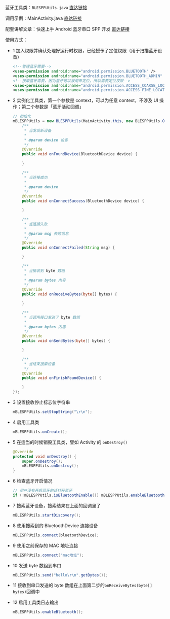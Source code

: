 蓝牙工具类：```BLESPPUtils.java``` [直达链接](https://github.com/gtf35/BLESerial/blob/master/app/src/main/java/top/gtf35/bleserial/BLESPPUtils.java)

调用示例：MainActivity.java  [直达链接](https://github.com/gtf35/BLESerial/blob/master/app/src/main/java/top/gtf35/bleserial/MainActivity.java)

配套讲解文章：快速上手 Android 蓝牙串口 SPP 开发 [直达链接](https://blog.gtf35.top/bluetooth_spp/)

使用方式：

-   1 加入权限并确认处理好运行时权限，已经授予了定位权限（用于扫描蓝牙设备）

    ```xml
    <!--管理蓝牙需要-->
    <uses-permission android:name="android.permission.BLUETOOTH" />
    <uses-permission android:name="android.permission.BLUETOOTH_ADMIN" />
    <!--搜索蓝牙需要，因为蓝牙可以被用来定位，所以需要定位权限-->
    <uses-permission android:name="android.permission.ACCESS_COARSE_LOCATION"/>
    <uses-permission android:name="android.permission.ACCESS_FINE_LOCATION"/>
    ```

-   2 实例化工具类，第一个参数是 context，可以为任意 context，不涉及 UI 操作；第二个参数是「蓝牙活动回调」

    ```java
    // 初始化
    mBLESPPUtils = new BLESPPUtils(MainActivity.this, new BLESPPUtils.OnBluetoothAction() {
        /**
         * 当发现新设备
         *
         * @param device 设备
         */
        @Override
        public void onFoundDevice(BluetoothDevice device) {
            
        }
    
        /**
         * 当连接成功
         *
         * @param device
         */
        @Override
        public void onConnectSuccess(BluetoothDevice device) {
    
        }
    
        /**
         * 当连接失败
         *
         * @param msg 失败信息
         */
        @Override
        public void onConnectFailed(String msg) {
    
        }
    
        /**
         * 当接收到 byte 数组
         *
         * @param bytes 内容
         */
        @Override
        public void onReceiveBytes(byte[] bytes) {
    
        }
    
        /**
         * 当调用接口发送了 byte 数组
         *
         * @param bytes 内容
         */
        @Override
        public void onSendBytes(byte[] bytes) {
    
        }
    
        /**
         * 当结束搜索设备
         */
        @Override
        public void onFinishFoundDevice() {
    
        }
    });
    ```

-   3 设置接收停止标志位字符串

    ```java
    mBLESPPUtils.setStopString("\r\n");
    ```

-   4 启用工具类

    ```java
    mBLESPPUtils.onCreate();
    ```

-   5 在适当的时候销毁工具类，譬如 Activity 的 ```onDestroy()```

    ```java
    @Override
    protected void onDestroy() {
        super.onDestroy();
        mBLESPPUtils.onDestroy();
    }
    ```

-   6 检查蓝牙开启情况

    ```java
    // 用户没有开启蓝牙的话打开蓝牙
    if (!mBLESPPUtils.isBluetoothEnable()) mBLESPPUtils.enableBluetooth();
    ```

-   7 搜索蓝牙设备，搜索结果在上面的回调里了

    ```java
    mBLESPPUtils.startDiscovery();
    ```

-   8 使用搜索到的 BluetoothDevice 连接设备

    ```java
    mBLESPPUtils.connect(bluetoothDevice);
    ```

-   9 使用之前保存的 MAC 地址连接

    ```java
    mBLESPPUtils.connect("mac地址");
    ```

-   10 发送 byte 数组到串口

    ```java
    mBLESPPUtils.send("hello\r\n".getBytes());
    ```

-   11 接收到串口发送的 byte 数组在上面第二步的```onReceiveBytes(byte[] bytes)```回调中

-   12 启用工具类日志输出

    ```java
    mBLESPPUtils.enableBluetooth();
    ```